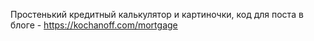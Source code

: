 Простенький кредитный калькулятор и картиночки, код для поста в блоге - https://kochanoff.com/mortgage
